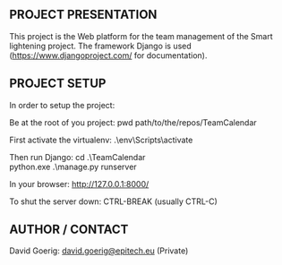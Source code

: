 ## PROJECT PRESENTATION
This project is the Web platform for the team management of the Smart lightening project.
The framework Django is used (https://www.djangoproject.com/ for documentation).


## PROJECT SETUP

In order to setup the project:

Be at the root of you project:
pwd path/to/the/repos/TeamCalendar

First activate the virtualenv:
.\env\Scripts\activate

Then run Django:
cd .\TeamCalendar\
python.exe .\manage.py runserver

In your browser:
http://127.0.0.1:8000/

To shut the server down:
CTRL-BREAK (usually CTRL-C)

## AUTHOR / CONTACT
David Goerig:   david.goerig@epitech.eu (Private)